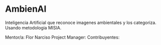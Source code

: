 # AmbienAI
Inteligencia Artificial que reconoce imagenes ambientales y los categoriza. Usando metodologia MISIA.

Mentor/a: Flor Narciso
Project Manager: 
Contribuyentes: 
